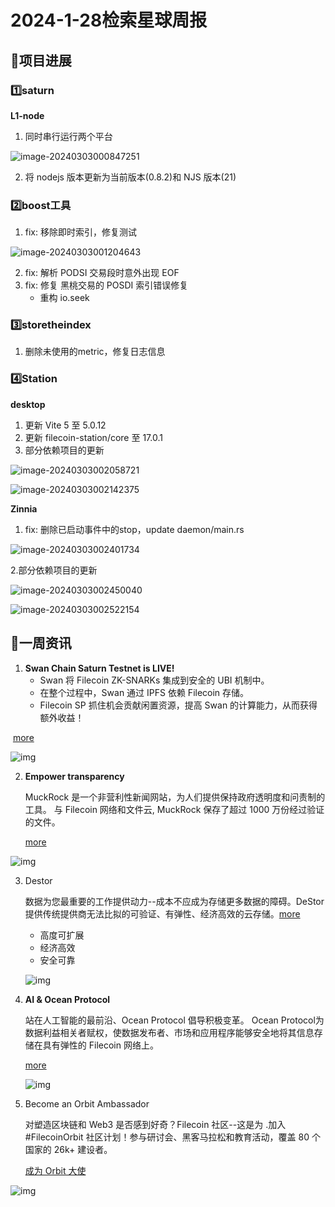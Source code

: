 # 2024-1-28检索星球周报


## 🚀项目进展

### 1️⃣saturn

**L1-node**

1. 同时串行运行两个平台

![image-20240303000847251](img/2024-1-28-1.png)

2. 将 nodejs 版本更新为当前版本(0.8.2)和 NJS 版本(21)

###  2️⃣boost工具

1. fix: 移除即时索引，修复测试

![image-20240303001204643](img/2024-1-28-2.png)

2. fix: 解析 PODSI 交易段时意外出现 EOF
3. fix: 修复 黑桃交易的 POSDI 索引错误修复
   + 重构 io.seek

###  3️⃣storetheindex

1. 删除未使用的metric，修复日志信息

### 4️⃣Station

**desktop**

1. 更新 Vite 5 至 5.0.12
1. 更新 filecoin-station/core 至 17.0.1
1. 部分依赖项目的更新

![image-20240303002058721](img/2024-1-28-3.png)

![image-20240303002142375](img/2024-1-28-4.png)

**Zinnia**

1. fix: 删除已启动事件中的stop，update daemon/main.rs

![image-20240303002401734](img/2024-1-28-5.png)

2.部分依赖项目的更新

![image-20240303002450040](img/2024-1-28-6.png)

![image-20240303002522154](img/2024-1-28-7.png)

##  📢一周资讯

1. **Swan Chain Saturn Testnet is LIVE!**
   + Swan 将 Filecoin ZK-SNARKs 集成到安全的 UBI 机制中。
   + 在整个过程中，Swan 通过 IPFS 依赖 Filecoin 存储。
   + Filecoin SP 抓住机会贡献闲置资源，提高 Swan 的计算能力，从而获得额外收益！

​	[more](https://swanchain.medium.com/swan-chain-saturn-testnet-official-announcement-4527b7a722e8)

![img](img/2024-1-28-8.png)

2. **Empower transparency**

   MuckRock 是一个非营利性新闻网站，为人们提供保持政府透明度和问责制的工具。  与 Filecoin 网络和文件云, MuckRock 保存了超过 1000 万份经过验证的文件。

   [more]()

![img](img/2024-1-28-9.png)

3. Destor

   数据为您最重要的工作提供动力--成本不应成为存储更多数据的障碍。DeStor 提供传统提供商无法比拟的可验证、有弹性、经济高效的云存储。[more](https://destor.com/)

   + 高度可扩展
   + 经济高效
   + 安全可靠

   ![img](img/2024-1-28-10.png)

4. **AI & Ocean Protocol**

   站在人工智能的最前沿、Ocean Protocol 倡导积极变革。  Ocean Protocol为数据利益相关者赋权，使数据发布者、市场和应用程序能够安全地将其信息存储在具有弹性的 Filecoin 网络上。

   [more](https://oceanprotocol.com/)

   ![img](img/2024-1-28-11.png)

5. Become an Orbit Ambassador

   对塑造区块链和 Web3 是否感到好奇？Filecoin 社区--这是为 .加入 #FilecoinOrbit 社区计划！参与研讨会、黑客马拉松和教育活动，覆盖 80 个国家的 26k+ 建设者。

   [成为 Orbit 大使](https://filecoin.notion.site/Filecoin-Orbit-Community-Program-3d8a03c8d5444d3491908249664e55e9)

![img](img/2024-1-28-12.png)
